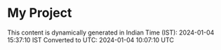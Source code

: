 # My Project

This content is dynamically generated in Indian Time (IST): 2024-01-04 15:37:10 IST
Converted to UTC: 2024-01-04 10:07:10 UTC

